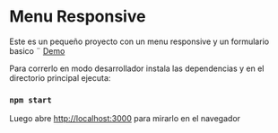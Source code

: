 # Menu Responsive

Este es un pequeño proyecto con un menu responsive y un formulario basico
¨
[Demo](https://responsive-menu-ee404.web.app)

Para correrlo en modo desarrollador instala las dependencias y en el directorio principal ejecuta:

### `npm start`

Luego abre [http://localhost:3000](http://localhost:3000) para mirarlo en el navegador
